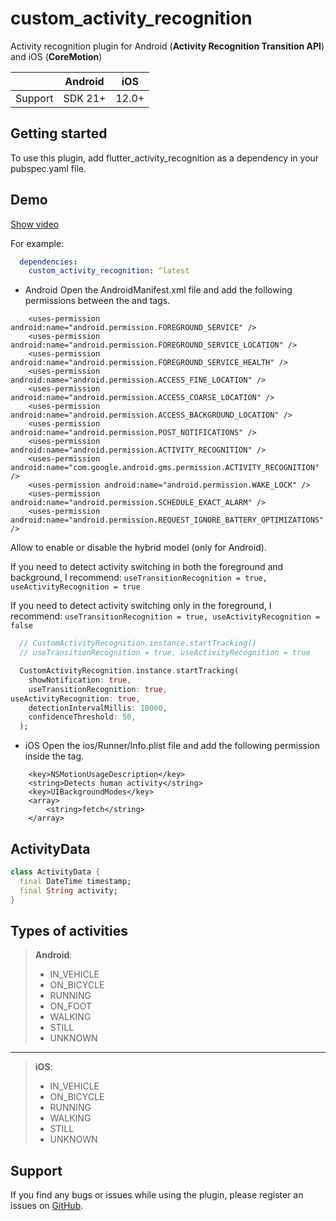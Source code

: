 # custom_activity_recognition

Activity recognition plugin for Android (**Activity Recognition Transition API**) and iOS (**CoreMotion**)

|         | Android |  iOS  |
| :------ | :-----: | :---: |
| Support | SDK 21+ | 12.0+ |

## Getting started

To use this plugin, add flutter_activity_recognition as a dependency in your pubspec.yaml file. 

## Demo

[Show video](https://youtube.com/shorts/ue3rZyVhpw0)

For example:
```yaml
  dependencies:
    custom_activity_recognition: ^latest
```

* Android
  Open the AndroidManifest.xml file and add the following permissions between the <manifest> and <application> tags.

```
    <uses-permission android:name="android.permission.FOREGROUND_SERVICE" />
    <uses-permission android:name="android.permission.FOREGROUND_SERVICE_LOCATION" />
    <uses-permission android:name="android.permission.FOREGROUND_SERVICE_HEALTH" />
    <uses-permission android:name="android.permission.ACCESS_FINE_LOCATION" />
    <uses-permission android:name="android.permission.ACCESS_COARSE_LOCATION" />
    <uses-permission android:name="android.permission.ACCESS_BACKGROUND_LOCATION" />
    <uses-permission android:name="android.permission.POST_NOTIFICATIONS" />
    <uses-permission android:name="android.permission.ACTIVITY_RECOGNITION" />
    <uses-permission android:name="com.google.android.gms.permission.ACTIVITY_RECOGNITION" />
    <uses-permission android:name="android.permission.WAKE_LOCK" />
    <uses-permission android:name="android.permission.SCHEDULE_EXACT_ALARM" />
    <uses-permission android:name="android.permission.REQUEST_IGNORE_BATTERY_OPTIMIZATIONS" />
```

Allow to enable or disable the hybrid model (only for Android).

If you need to detect activity switching in both the foreground and background, I recommend:
`useTransitionRecognition = true, useActivityRecognition = true`

If you need to detect activity switching only in the foreground, I recommend:
`useTransitionRecognition = true, useActivityRecognition = false`

```dart
  // CustomActivityRecognition.instance.startTracking() 
  // useTransitionRecognition = true, useActivityRecognition = true

  CustomActivityRecognition.instance.startTracking(
    showNotification: true,
    useTransitionRecognition: true,
useActivityRecognition: true,
    detectionIntervalMillis: 10000,
    confidenceThreshold: 50,
  );
```

* iOS
  Open the ios/Runner/Info.plist file and add the following permission inside the <dict> tag.

```
	<key>NSMotionUsageDescription</key>
    <string>Detects human activity</string>
    <key>UIBackgroundModes</key>
    <array>
        <string>fetch</string>
    </array>
```

## ActivityData

```dart
class ActivityData {
  final DateTime timestamp;
  final String activity;    
}

```

## Types of activities

> **Android**:
>
>    * IN_VEHICLE
>    * ON_BICYCLE
>    * RUNNING
>    * ON_FOOT
>    * WALKING
>    * STILL
>    * UNKNOWN

---

> **iOS**:
>
>    * IN_VEHICLE
>    * ON_BICYCLE
>    * RUNNING
>    * WALKING
>    * STILL
>    * UNKNOWN

## Support

If you find any bugs or issues while using the plugin, please register an issues on [GitHub](https://github.com/thorito/custom_activity_recognition/issues). 